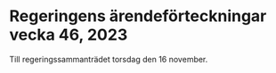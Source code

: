 # Regeringens ärendeförteckningar vecka 46, 2023

Till regeringssammanträdet torsdag den 16 november.
